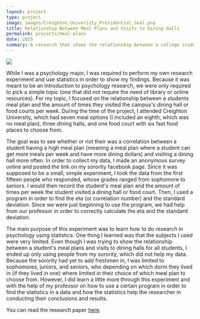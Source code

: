 ```yaml
---
layout: project
type: project
image: images/Creighton_University_Presidential_Seal.png
title: Relationship Between Meal Plans and Visits to Dining Halls
permalink: projects/meal-plans
date: 2015
summary: A research that shows the relationship between a college student's meal plans and his visit to dining halls.
---
```

<img class="ui medium right floated rounded image" src="https://mary-pascual.github.io/images/a729c9087096dd70d60d627a741f23c2_f407.png">

While I was a psychology major, I was required to perform my own research experiment and use statistics in order to show my findings.  Because it was meant to be an introduction to psychology research, we were only required to pick a simple topic (one that did not require the need of library or online resources).  For my topic, I focused on the relationship between a students meal plan and the amount of times they visited the campus's dining hall or food courts per week.  During the time of the project, I attended Creighton University, which had seven meal options (I included an eighth, which was no meal plan), three dining halls, and one food court with six fast food places to choose from.

The goal was to see whether or not their was a correlation between a student having a high meal plan (meaning a meal plan where a student can get more meals per week and have more dining dollars) and visiting a dining hall more often.  In order to collect my data, I made an anonymous survey online and posted the link on my sorority facebook page.  Since it was supposed to be a small, simple experiment, I took the data from the first fifteen people who responded, whose grades ranged from sophomore to seniors.  I would then record the student's meal plan and the amount of times per week the student visited a dining hall or food court.  Then, I used a program in order to find the eta (or correlation number) and the standard deviation.  Since we were just beginning to use the program, we had help from our professor in order to correctly calculate the eta and the standard deviation.

The main purpose of this experiment was to learn how to do research in psychology using statistics.  One thing I learned was that the subjects I used were very limited.  Even though I was trying to show the relationship between a student's meal plans and visits to dining halls for all students, I ended up only using people from my sorority, which did not help my data.  Because the sorority had yet to add freshmen in, I was limited to sophomores, juniors, and seniors, who depending on which dorm they lived in (if they lived in one) where limited in their choice of which meal plan to choose from.  However, I did learn a little more through this experiment and with the help of my professor on how to use a certain program in order to find the statistics in a data and how the statistics help the researcher in conducting their conclusions and results.

You can read the research paper [here](http://mary-pascual.github.io/projects/PsychResearchPaper.pdf).
